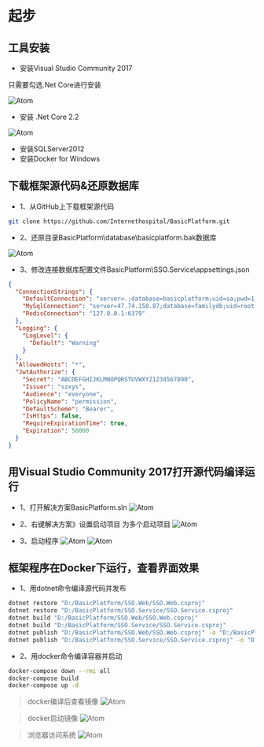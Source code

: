 # 起步

## 工具安装

- 安装Visual Studio Community 2017

只需要勾选.Net Core进行安装

![Atom](images/QQ截图20190322145507.png)

- 安装 .Net Core 2.2

![Atom](images/QQ截图20190322152705.png)

- 安装SQLServer2012
- 安装Docker for Windows

## 下载框架源代码&还原数据库

- 1、从GitHub上下载框架源代码

```bash
git clone https://github.com/Internethospital/BasicPlatform.git
```

- 2、还原目录BasicPlatform\database\basicplatform.bak数据库

![Atom](images/QQ截图20190322164332.png)

- 3、修改连接数据库配置文件BasicPlatform\SSO.Service\appsettings.json

```json
{
  "ConnectionStrings": {
    "DefaultConnection": "server=.;database=basicplatform;uid=sa;pwd=1;",
    "MySqlConnection": "server=47.74.150.87;database=familydb;uid=root;pwd=boluo;",
    "RedisConnection": "127.0.0.1:6379"
  },
  "Logging": {
    "LogLevel": {
      "Default": "Warning"
    }
  },
  "AllowedHosts": "*",
  "JwtAuthorize": {
    "Secret": "ABCDEFGHIJKLMNOPQRSTUVWXYZ1234567890",
    "Issuer": "szxys",
    "Audience": "everyone",
    "PolicyName": "permission",
    "DefaultScheme": "Bearer",
    "IsHttps": false,
    "RequireExpirationTime": true,
    "Expiration": 50000
  }
}
```

## 用Visual Studio Community 2017打开源代码编译运行

- 1、打开解决方案BasicPlatform.sln
![Atom](images/QQ截图20190322170028.png)

- 2、右键解决方案》设置启动项目 为多个启动项目
![Atom](images/QQ截图20190322170149.png)

- 3、启动程序
![Atom](images/QQ截图20190322170939.png)
![Atom](images/QQ截图20190322170924.png)

## 框架程序在Docker下运行，查看界面效果

- 1、用dotnet命令编译源代码并发布
```bash
dotnet restore "D:/BasicPlatform/SSO.Web/SSO.Web.csproj"
dotnet restore "D:/BasicPlatform/SSO.Service/SSO.Service.csproj"
dotnet build "D:/BasicPlatform/SSO.Web/SSO.Web.csproj"
dotnet build "D:/BasicPlatform/SSO.Service/SSO.Service.csproj"
dotnet publish "D:/BasicPlatform/SSO.Web/SSO.Web.csproj" -o "D:/BasicPlatform/SSO.Web/publish"
dotnet publish "D:/BasicPlatform/SSO.Service/SSO.Service.csproj" -o "D:/BasicPlatform/SSO.Service/publish"
```
- 2、用docker命令编译容器并启动
```bash
docker-compose down --rmi all
docker-compose build
docker-compose up -d
```
> docker编译后查看镜像
![Atom](images/QQ截图20190322162929.png)

> docker启动镜像
![Atom](images/QQ截图20190322162955.png)

> 浏览器访问系统
![Atom](images/QQ截图20190322163045.png)
